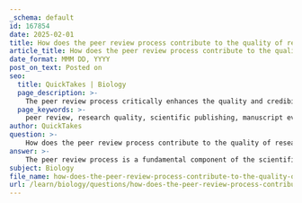 ```yaml
---
_schema: default
id: 167854
date: 2025-02-01
title: How does the peer review process contribute to the quality of research articles?
article_title: How does the peer review process contribute to the quality of research articles?
date_format: MMM DD, YYYY
post_on_text: Posted on
seo:
  title: QuickTakes | Biology
  page_description: >-
    The peer review process critically enhances the quality and credibility of research articles through rigorous evaluation, error minimization, constructive feedback, and by ensuring trust in published findings.
  page_keywords: >-
    peer review, research quality, scientific publishing, manuscript evaluation, error minimization, constructive feedback, credibility, trust in research, novel research selection, evolving process, academic standards, scholarly publishing
author: QuickTakes
question: >-
    How does the peer review process contribute to the quality of research articles?
answer: >-
    The peer review process is a fundamental component of the scientific publishing landscape, significantly contributing to the quality and credibility of research articles. Here are several key ways in which peer review enhances research quality:\n\n1. **Rigorous Evaluation**: Peer review subjects research manuscripts to critical examination by experts in the same field. This evaluation assesses the research methodology, data analysis, and overall validity of the findings. Reviewers provide feedback on the robustness of the study design, which helps identify any methodological flaws or biases that may have been overlooked by the authors.\n\n2. **Error Minimization**: The process helps minimize errors in published research. Reviewers often catch mistakes in data interpretation, statistical analysis, and even typographical errors, which can significantly impact the conclusions drawn from the research. This scrutiny ensures that only high-quality, accurate information is disseminated within the academic community.\n\n3. **Improvement of Manuscripts**: Peer reviewers typically provide constructive feedback that authors can use to improve their manuscripts. This educational aspect of peer review not only enhances the quality of the specific article but also contributes to the authors' development as researchers. Authors receive insights into how to present their findings more clearly and effectively.\n\n4. **Credibility and Trust**: The peer review process acts as a gatekeeper for scientific integrity. By ensuring that research is evaluated by knowledgeable peers before publication, it builds trust in the scientific literature. Readers can have greater confidence that the findings have been vetted and are credible.\n\n5. **Selection of Novel Research**: Peer review helps journals select innovative and significant research for publication. Reviewers assess the novelty and relevance of the work, which aids editors in curating a collection of articles that advance knowledge in the field.\n\n6. **Adaptation and Evolution**: The peer review process is evolving to address contemporary challenges, such as the rise of artificial intelligence in research and writing. Many journals are exploring open peer review or post-publication peer review to enhance transparency and accountability in the evaluation process.\n\n7. **Cost and Resource Allocation**: The peer review process is resource-intensive, costing an estimated £1.9 billion annually worldwide. Despite this, it remains a critical investment in maintaining the quality of scholarly publishing, as it accounts for a significant portion of the overall costs associated with research dissemination.\n\nWhile the peer review process has its limitations, such as potential biases and the possibility of overly critical reviews, it remains the gold standard in academic publishing. It plays a crucial role in ensuring that published research is truthful, valid, and contributes meaningfully to the body of scientific knowledge.
subject: Biology
file_name: how-does-the-peer-review-process-contribute-to-the-quality-of-research-articles.md
url: /learn/biology/questions/how-does-the-peer-review-process-contribute-to-the-quality-of-research-articles
---
```


&nbsp;